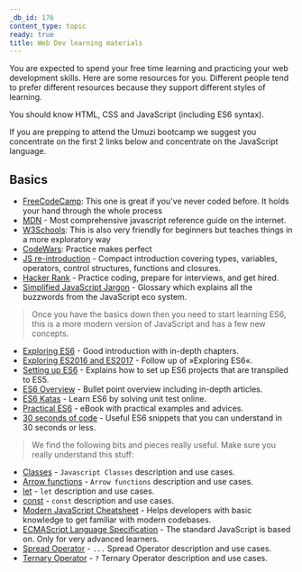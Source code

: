 ```yaml
---
_db_id: 176
content_type: topic
ready: true
title: Web Dev learning materials
---
```


You are expected to spend your free time learning and practicing your web development skills. Here are some resources for you. Different people tend to prefer different resources because they support different styles of learning.

You should know HTML, CSS and JavaScript (including ES6 syntax). 

If you are prepping to attend the Umuzi bootcamp we suggest you concentrate on the first 2 links below and concentrate on the JavaScript language.

## Basics

- [FreeCodeCamp](https://www.freecodecamp.org/): This one is great if you've never coded before. It holds your hand through the whole process
- [MDN](https://developer.mozilla.org/en-US/docs/Web/JavaScript/Guide) - Most comprehensive javascript reference guide on the internet. 
- [W3Schools](https://www.w3schools.com/): This is also very friendly for beginners but teaches things in a more exploratory way
- [CodeWars](https://www.codewars.com/): Practice makes perfect
- [JS re-introduction](https://developer.mozilla.org/en-US/docs/Web/JavaScript/A_re-introduction_to_JavaScript) - Compact introduction covering types, variables, operators, control structures, functions and closures.
- [Hacker Rank](https://www.hackerrank.com/) - Practice coding, prepare for interviews, and get hired.
- [Simplified JavaScript Jargon](http://jargon.js.org) - Glossary which explains all the buzzwords from the JavaScript eco system.


> Once you have the basics down then you need to start learning ES6, this is a more modern version of JavaScript and has a few new concepts.
 
- [Exploring ES6](http://exploringjs.com/es6.html) - Good introduction with in-depth chapters.
- [Exploring ES2016 and ES2017](http://exploringjs.com/es2016-es2017.html) - Follow up of »Exploring ES6«.
- [Setting up ES6](http://exploringjs.com/setting-up-es6.html) - Explains how to set up ES6 projects that are transpiled to ES5.
- [ES6 Overview](https://ponyfoo.com/articles/es6) - Bullet point overview including in-depth articles.
- [ES6 Katas](http://es6katas.org) - Learn ES6 by solving unit test online.
- [Practical ES6](https://github.com/mjavascript/practical-es6) - eBook with practical examples and advices.
- [30 seconds of code](https://github.com/Chalarangelo/30-seconds-of-code) - Useful ES6 snippets that you can understand in 30 seconds or less.


> We find the following bits and pieces really useful. Make sure you really understand this stuff:

- [Classes](https://developer.mozilla.org/en-US/docs/Web/JavaScript/Reference/Classes) - ``` Javascript Classes ``` description and use cases.
- [Arrow functions](https://developer.mozilla.org/en-US/docs/Web/JavaScript/Reference/Functions/Arrow_functions) - ``` Arrow functions ``` description and use cases.
- [let](https://developer.mozilla.org/en-US/docs/Web/JavaScript/Reference/Statements/let) - ``` let ``` description and use cases.
- [const](https://developer.mozilla.org/en-US/docs/Web/JavaScript/Reference/Statements/const) - ``` const ``` description and use cases.
- [Modern JavaScript Cheatsheet](https://github.com/mbeaudru/modern-js-cheatsheet) - Helps developers with basic knowledge to get familiar with modern codebases.
- [ECMAScript Language Specification](http://ecma-international.org/publications/standards/Ecma-262.htm) - The standard JavaScript is based on. Only for very advanced learners.
- [Spread Operator](https://developer.mozilla.org/en-US/docs/Web/JavaScript/Reference/Operators/Spread_syntax) - ``` ... ```  Spread Operator description and use cases. 
- [Ternary Operator](https://developer.mozilla.org/en-US/docs/Web/JavaScript/Reference/Operators/Conditional_Operator) -  ```?```  Ternary Operator description and use cases.